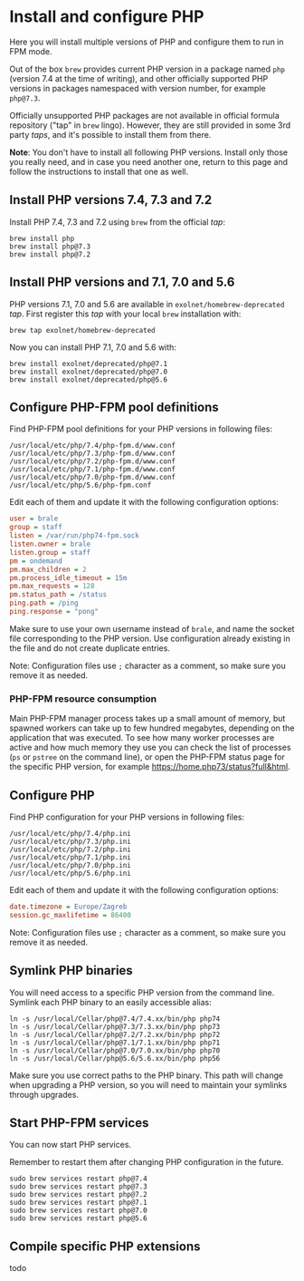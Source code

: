# Install and configure PHP

Here you will install multiple versions of PHP and configure them to run in FPM
mode.

Out of the box `brew` provides current PHP version in a package named `php`
(version 7.4 at the time of writing), and other officially supported PHP
versions in packages namespaced with version number, for example `php@7.3`.

Officially unsupported PHP packages are not available in official formula
repository ("tap" in `brew` lingo). However, they are still provided in some 3rd
party *taps*, and it's possible to install them from there.

**Note**: You don't have to install all following PHP versions. Install only
those you really need, and in case you need another one, return to this page
and follow the instructions to install that one as well.

## Install PHP versions 7.4, 7.3 and 7.2

Install PHP 7.4, 7.3 and 7.2 using `brew` from the official *tap*:

```console
brew install php
brew install php@7.3
brew install php@7.2
```

## Install PHP versions and 7.1, 7.0 and 5.6

PHP versions 7.1, 7.0 and 5.6 are available in `exolnet/homebrew-deprecated`
*tap*. First register this *tap* with your local `brew` installation with:

```console
brew tap exolnet/homebrew-deprecated
```

Now you can install PHP 7.1, 7.0 and 5.6 with:

```console
brew install exolnet/deprecated/php@7.1
brew install exolnet/deprecated/php@7.0
brew install exolnet/deprecated/php@5.6
```

## Configure PHP-FPM pool definitions

Find PHP-FPM pool definitions for your PHP versions in following files:

```text
/usr/local/etc/php/7.4/php-fpm.d/www.conf
/usr/local/etc/php/7.3/php-fpm.d/www.conf
/usr/local/etc/php/7.2/php-fpm.d/www.conf
/usr/local/etc/php/7.1/php-fpm.d/www.conf
/usr/local/etc/php/7.0/php-fpm.d/www.conf
/usr/local/etc/php/5.6/php-fpm.conf
```

Edit each of them and update it with the following configuration options:

```ini
user = brale
group = staff
listen = /var/run/php74-fpm.sock
listen.owner = brale
listen.group = staff
pm = ondemand
pm.max_children = 2
pm.process_idle_timeout = 15m
pm.max_requests = 128
pm.status_path = /status
ping.path = /ping
ping.response = "pong"
```

Make sure to use your own username instead of `brale`, and name the socket file
corresponding to the PHP version. Use configuration already existing in the
file and do not create duplicate entries.

Note: Configuration files use `;` character as a comment, so make sure you
remove it as needed.

### PHP-FPM resource consumption

Main PHP-FPM manager process takes up a small amount of memory, but spawned
workers can take up to few hundred megabytes, depending on the application that
was executed. To see how many worker processes are active and how much memory
they use you can check the list of processes (`ps` or `pstree` on the command
line), or open the PHP-FPM status page for the specific PHP version, for example
https://home.php73/status?full&html.

## Configure PHP

Find PHP configuration for your PHP versions in following files:

```text
/usr/local/etc/php/7.4/php.ini
/usr/local/etc/php/7.3/php.ini
/usr/local/etc/php/7.2/php.ini
/usr/local/etc/php/7.1/php.ini
/usr/local/etc/php/7.0/php.ini
/usr/local/etc/php/5.6/php.ini
```

Edit each of them and update it with the following configuration options:

```ini
date.timezone = Europe/Zagreb
session.gc_maxlifetime = 86400
```

Note: Configuration files use `;` character as a comment, so make sure you
remove it as needed.

## Symlink PHP binaries

You will need access to a specific PHP version from the command line. Symlink
each PHP binary to an easily accessible alias:

```console
ln -s /usr/local/Cellar/php@7.4/7.4.xx/bin/php php74
ln -s /usr/local/Cellar/php@7.3/7.3.xx/bin/php php73
ln -s /usr/local/Cellar/php@7.2/7.2.xx/bin/php php72
ln -s /usr/local/Cellar/php@7.1/7.1.xx/bin/php php71
ln -s /usr/local/Cellar/php@7.0/7.0.xx/bin/php php70
ln -s /usr/local/Cellar/php@5.6/5.6.xx/bin/php php56
```

Make sure you use correct paths to the PHP binary. This path will change when
upgrading a PHP version, so you will need to maintain your symlinks through
upgrades.

## Start PHP-FPM services

You can now start PHP services.

Remember to restart them after changing PHP configuration in the future.

```console
sudo brew services restart php@7.4
sudo brew services restart php@7.3
sudo brew services restart php@7.2
sudo brew services restart php@7.1
sudo brew services restart php@7.0
sudo brew services restart php@5.6
```

## Compile specific PHP extensions

todo
